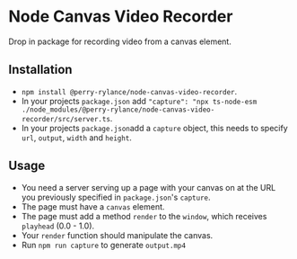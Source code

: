# Node Canvas Video Recorder
Drop in package for recording video from a canvas element.

## Installation
- `npm install @perry-rylance/node-canvas-video-recorder`.
- In your projects `package.json` add `"capture": "npx ts-node-esm ./node_modules/@perry-rylance/node-canvas-video-recorder/src/server.ts`.
- In your projects `package.json`add a `capture` object, this needs to specify `url`, `output`, `width` and `height`.

## Usage
- You need a server serving up a page with your canvas on at the URL you previously specified in `package.json`'s `capture`.
- The page must have a `canvas` element.
- The page must add a method `render` to the `window`, which receives `playhead` (0.0 - 1.0).
- Your `render` function should manipulate the canvas.
- Run `npm run capture` to generate `output.mp4`